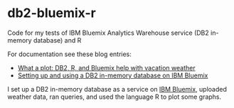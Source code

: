 db2-bluemix-r
=============

Code for my tests of IBM Bluemix Analytics Warehouse service (DB2 in-memory database) and R

For documentation see these blog entries:
* [What a plot: DB2, R, and Bluemix help with vacation weather](http://blog.4loeser.net/2014/09/what-plot-db2-r-and-bluemix-help-with.html)
* [Setting up and using a DB2 in-memory database on IBM Bluemix](http://blog.4loeser.net/2014/08/setting-up-and-using-db2-in-memory.html)

I set up a DB2 in-memory database as a service on [IBM Bluemix](http://bluemix.net), uploaded weather data, ran queries, and used the language R to plot some graphs.
